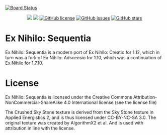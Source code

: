 [![Board Status](https://dev.azure.com/novamachina/9b4371f9-393b-4d7d-8cb9-1f6c864e3511/79b0a5ab-a029-4b0f-9360-17c79f690771/_apis/work/boardbadge/c246212b-c074-4d92-a143-77fdc39d931c)](https://dev.azure.com/novamachina/9b4371f9-393b-4d7d-8cb9-1f6c864e3511/_boards/board/t/79b0a5ab-a029-4b0f-9360-17c79f690771/Microsoft.RequirementCategory)
<p align="center">
    <a href="https://www.curseforge.com/minecraft/mc-mods/ex-nihilo-sequentia"><img src="http://cf.way2muchnoise.eu/full_400012_downloads.svg" /></a>
    <a href="https://www.curseforge.com/minecraft/mc-mods/ex-nihilo-sequentia"><img src="http://cf.way2muchnoise.eu/versions/400012.svg" /></a>
    <a href="https://github.com/NovaMachina/ExNihiloSequentia/blob/master/LICENSE"><img alt="GitHub license" src="https://img.shields.io/github/license/NovaMachina/ExNihiloSequentia"></a>
    <a href="https://github.com/NovaMachina/ExNihiloSequentia/issues"><img alt="GitHub issues" src="https://img.shields.io/github/issues/NovaMachina/ExNihiloSequentia"></a>
    <a href="https://github.com/NovaMachina/ExNihiloSequentia/stargazers"><img alt="GitHub stars" src="https://img.shields.io/github/stars/NovaMachina/ExNihiloSequentia"></a>
</p>

# Ex Nihilo: Sequentia

Ex Nihilo: Sequentia is a modern port of Ex Nihilo: Creatio for 1.12, which in turn was a fork of Ex Nihilo: Adscensio
for 1.10, which was a continuation of Ex Nihilo for 1.7.10.

# License

Ex Nihilo: Sequentia is licensed under the Creative Commons Attribution-NonCommercial-ShareAlike 4.0 International
license (see the license file)

The Crushed Sky Stone texture is derived from the Sky Stone texture in Applied Energistics 2, and is thus licensed under
CC-BY-NC-SA 3.0. The original texture was created by AlgorithmX2 et al. And is used with attribution in line with the
license.
